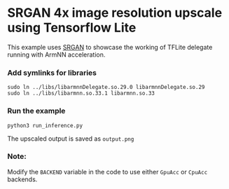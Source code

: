# SRGAN 4x image resolution upscale using Tensorflow Lite
This example uses [SRGAN](https://arxiv.org/abs/1609.04802)
to showcase the working of TFLite delegate running with ArmNN acceleration.

### Add symlinks for libraries
```shell
sudo ln ../libs/libarmnnDelegate.so.29.0 libarmnnDelegate.so.29
sudo ln ../libs/libarmnn.so.33.1 libarmnn.so.33
```

### Run the example
```shell
python3 run_inference.py
```

The upscaled output is saved as `output.png`

### Note:
Modify the `BACKEND` variable in the code to use either `GpuAcc` or `CpuAcc` backends.
